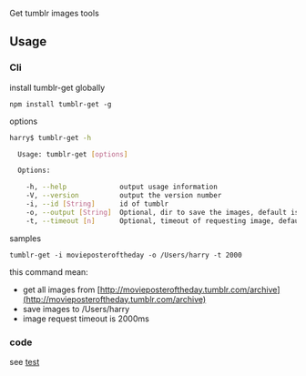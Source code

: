 Get tumblr images tools

## Usage

### Cli
install tumblr-get globally

`npm install tumblr-get -g`

options
```bash
harry$ tumblr-get -h

  Usage: tumblr-get [options]

  Options:

    -h, --help             output usage information
    -V, --version          output the version number
    -i, --id [String]      id of tumblr
    -o, --output [String]  Optional, dir to save the images, default is current path
    -t, --timeout [n]      Optional, timeout of requesting image, default is 10s
```

samples

`tumblr-get -i movieposteroftheday -o /Users/harry -t 2000`

this command mean: 

 * get all images from [http://movieposteroftheday.tumblr.com/archive](http://movieposteroftheday.tumblr.com/archive)
 * save images to /Users/harry
 * image request timeout is 2000ms

### code
see [test](https://github.com/hcnode/tumblr-get/blob/master/test/test.js)
